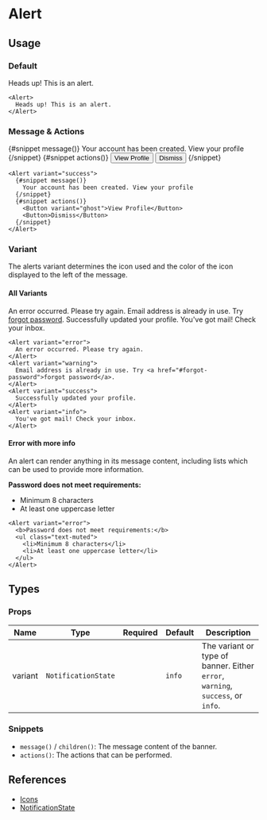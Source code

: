 <script lang="ts">
import Alert from '$lib/components/Alert.svelte'
import Button from '$lib/components/Button.svelte'
import DocsExample from '$lib/components/utils/DocsExample.svelte'
</script>

# Alert

## Usage

### Default

<DocsExample>
  <Alert>
    Heads up! This is an alert.
  </Alert>
</DocsExample>

```svelte
<Alert>
  Heads up! This is an alert.
</Alert>
```

### Message & Actions

<DocsExample>
  <Alert variant="success">
    {#snippet message()}
      Your account has been created. View your profile
    {/snippet}
    {#snippet actions()}
      <Button variant="ghost">View Profile</Button>
      <Button>Dismiss</Button>
    {/snippet}
  </Alert>
</DocsExample>

```svelte
<Alert variant="success">
  {#snippet message()}
    Your account has been created. View your profile
  {/snippet}
  {#snippet actions()}
    <Button variant="ghost">View Profile</Button>
    <Button>Dismiss</Button>
  {/snippet}
</Alert>
```

### Variant

The alerts variant determines the icon used and the color of the icon displayed to the left of the message.

#### All Variants

<DocsExample>
  <Alert variant="error">
    An error occurred. Please try again.
  </Alert>
  <Alert variant="warning">
    Email address is already in use. Try <a href="#forgot-password">forgot password</a>.
  </Alert>
  <Alert variant="success">
    Successfully updated your profile.
  </Alert>
  <Alert variant="info">
    You've got mail! Check your inbox.
  </Alert>
</DocsExample>

```svelte
<Alert variant="error">
  An error occurred. Please try again.
</Alert>
<Alert variant="warning">
  Email address is already in use. Try <a href="#forgot-password">forgot password</a>.
</Alert>
<Alert variant="success">
  Successfully updated your profile.
</Alert>
<Alert variant="info">
  You've got mail! Check your inbox.
</Alert>
```

#### Error with more info

An alert can render anything in its message content, including lists which can be used to provide more information.

<DocsExample>
  <Alert variant="error">
    <b>Password does not meet requirements:</b>
    <ul class="text-muted">
      <li>Minimum 8 characters</li>
      <li>At least one uppercase letter</li>
    </ul>
  </Alert>
</DocsExample>

```svelte
<Alert variant="error">
  <b>Password does not meet requirements:</b>
  <ul class="text-muted">
    <li>Minimum 8 characters</li>
    <li>At least one uppercase letter</li>
  </ul>
</Alert>
```

## Types

### Props

| Name    | Type                | Required | Default | Description                                                                     |
| ------- | ------------------- | -------- | ------- | ------------------------------------------------------------------------------- |
| variant | `NotificationState` |          | `info`  | The variant or type of banner. Either `error`, `warning`, `success`, or `info`. |

### Snippets

- `message()` / `children()`: The message content of the banner.
- `actions()`: The actions that can be performed.

## References

- [Icons](/docs/design/icons)
- [NotificationState](/docs/types/notification#notificationstate)
